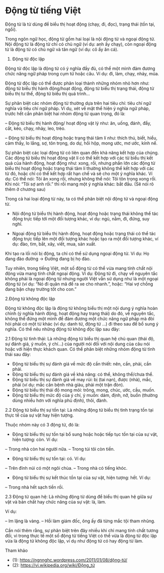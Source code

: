 # Động từ tiếng Việt

Động từ là từ dùng để biểu thị hoạt động (chạy, đi, đọc), trạng thái (tồn tại, ngồi). 

Trong ngôn ngữ học, động từ gồm hai loại là nội động từ và ngoại động từ. Nội động từ là động từ chỉ có chủ ngữ (ví dụ:
anh ấy chạy), còn ngoại động từ là động từ có chủ ngữ và tân ngữ (ví dụ: cô ấy ăn cá). 

1. Động từ độc lập

Động từ độc lập là động từ có ý nghĩa đầy đủ, có thể một mình đảm đương chức năng ngữ pháp trong cụm từ hoặc câu. Ví dụ: đi, làm, chạy, nhảy, múa.

Động từ độc lập có thể được phân loại thành những nhóm nhỏ hơn như: động từ biểu thị hành động/hoạt động, động từ biểu thị trạng thái, động từ biểu thị tư thế, động từ biểu thị quá trình…

Sự phân biệt các nhóm động từ thường dựa trên hai tiêu chí: tiêu chí ngữ nghĩa và tiêu chí ngữ pháp. Ví dụ, xét về mặt thể hiện ý nghĩa ngữ pháp, trước hết cần phân biệt hai nhóm động từ quan trọng, đó là:

– Động từ biểu thị hành động/ hoạt động vật lý như: ăn, uống, đánh, đẩy, cắt, kéo, chạy, nhảy, leo, trèo.

– Động từ biểu thị hoạt động hoặc trạng thái tâm lí như: thích thú, biết, hiểu, cảm thấy, lo lắng, sợ, tôn trọng, do dự, hồi hộp, mong ước, mơ ước, kính nể.

Sự phân biệt các loại động từ có liên quan đến khả năng kết hợp của chúng. Các động từ biểu thị hoạt động vật lí có thể kết hợp với các từ biểu thị kết quả của hành động, hoạt động như: xong, rồi, nhưng phần lớn các động từ biểu thị hoạt động hoặc trạng thái tâm lí thường không thể kết hợp với các từ đó, hoặc chỉ có thể kết hợp rất hạn chế và sẽ cho một ý nghĩa khác. Ví dụ: Có thể nói: Tôi ăn xong rồi, nhưng không thể nói: Tôi tôn trọng xong rồi. Khi nói: “Tôi sợ anh rồi.” thì rồi mang một ý nghĩa khác: bắt đầu. (Sẽ nói rõ thêm ở chương sau)

Trong cả hai loại động từ này, ta có thể phân biệt nội động từ và ngoại động từ.

+ Nội động từ biểu thị hành động, hoạt động hoặc trạng thái không thể tác động trực tiếp tới một đối tượng khác, ví dụ: ngủ, nằm, đi, đứng, suy nghĩ.

+ Ngoại động từ biểu thị hành động, hoạt động hoặc trạng thái có thể tác động trực tiếp lên một đối tượng khác hoặc tạo ra một đối tượng khác, ví dụ: đào, tìm, bắt, xây, viết, mua, sản xuất.

Khi tạo ra lối nói bị động, ta chỉ có thể sử dụng ngoại động từ. Ví dụ: Họ đang đào đường → Đường đang bị họ đào.

Tuy nhiên, trong tiếng Việt, một số động từ có thể vừa mang tính chất nội động vừa mang tính chất ngoại động. Ví dụ: Động từ đi, chạy về nguyên tắc không phải là ngoại động từ nhưng người Việt vẫn sử dụng như là một ngoại động từ (ví dụ: “Nó đi quân mã để ra xe cho nhanh.”, hoặc: “Hai vợ chồng đang bận chạy trường tốt cho con.”

2.Động từ không độc lập

Động từ không độc lập là động từ không biểu thị một nội dung ý nghĩa hoàn chỉnh (ý nghĩa hành động, hoạt động hay trạng thái) do đó, về nguyên tắc, không thể đứng một mình để đảm đương một chức năng ngữ pháp mà đòi hỏi phải có một từ khác (ví dụ: danh từ, động từ …) đi theo sau để bổ sung ý nghĩa.
Có thể nêu những động từ không độc lập sau đây:

2.1 Động từ tình thái: Là những động từ biểu thị quan hệ chủ quan (thái độ, sự đánh giá, ý muốn, ý chí…) của người nói đối với nội dung của câu nói hoặc với hiện thực khách quan. Có thể phân biệt những nhóm động từ tình thái sau đây:

+ Động từ biểu thị sự đánh giá về mức độ cần thiết: nên, cần, phải, cần phải.
+ Động từ biểu thị sự đánh giá về khả năng: có thể, không thể/chưa thể.
+ Động từ biểu thị sự đánh giá về may rủi: bị (tai nạn), được (nhà), mắc, phải (ví dụ: mắc căn bệnh nhà giàu, phải một trận đòn).
+ Động từ biểu thị thái độ mong mỏi: trông, mong, chúc, ước, cầu, muốn.
+ Động từ biểu thị mức độ của ý chí, ý muốn: dám, định, nỡ, buồn (thường dùng nhiều hơn với nghĩa phủ định), thôi, đành.

2.2 Động từ biểu thị sự tồn tại: Là những động từ biểu thị tình trạng tồn tại thực tế của sự vật hay hiện tượng.

Thuộc nhóm này có 3 động từ, đó là:

+ Động từ biểu thị sự tồn tại bổ sung hoặc hoặc tiếp tục tồn tại của sự vật, hiện tượng: còn. Ví dụ:

– Trong nhà còn hai người nữa.
– Trong túi tôi còn tiền.

+ Động từ biểu thị sự tồn tại: có. Ví dụ:

– Trên đỉnh núi có một ngôi chùa.
– Trong nhà có tiếng khóc.

+ Động từ biểu thị sự kết thúc tồn tại của sự vật, hiện tượng: hết. Ví dụ:

– Trong nhà hết sạch tiền rồi.

2.3 Động từ quan hệ: Là những động từ dùng để biểu thị quan hệ giữa sự vật và bản chất hay chức năng của sự vật: là, làm.

Ví dụ:

– Im lặng là vàng.
– Hồi làm giám đốc, ông ấy đã từng mắc tội tham nhũng.

Cần nói thêm rằng, sự phân biệt trên đây nhiều khi chỉ mang tính chất tương đối, vì trong thực tế một số động từ tiếng
Việt có thể vừa là động từ độc lập vừa là động từ không độc lập, ví dụ như động từ có hay động từ làm.

Tham khảo

* (1): https://ngnnghc.wordpress.com/2011/01/08/dộng-từ/
* (2): https://vi.wikipedia.org/wiki/Động_từ